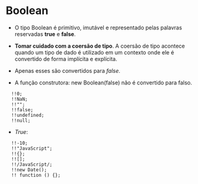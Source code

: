 # Boolean

- O tipo Boolean é primitivo, imutável e representado pelas palavras reservadas **true** e **false**.
- **Tomar cuidado com a coersão de tipo**. A coersão de tipo acontece quando um tipo de dado é utilizado em um contexto onde ele é convertido de forma implícita e explícita.

- Apenas esses são convertidos para *false*.
- A função construtora: new Boolean(false) não é convertido para falso.
```
  !!0; 
  !!NaN;
  !!""; 
  !!false; 
  !!undefined; 
  !!null; 
```

- *True*:
```
  !!-10;
  !!"JavaScript";
  !!{};
  !![];
  !!/JavaScript/;
  !!new Date();
  !! function () {};
```